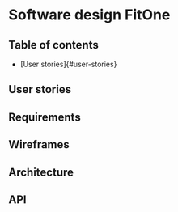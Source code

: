 # Software design FitOne

## Table of contents
* [User stories]{#user-stories}

## User stories

## Requirements

## Wireframes

## Architecture

## API
